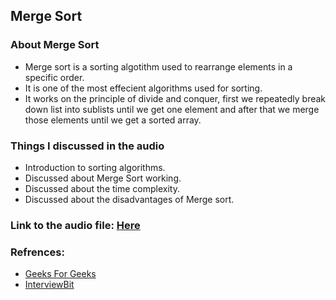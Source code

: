 ## Merge Sort
### About Merge Sort
- Merge sort is a sorting algotithm used to rearrange elements in a specific order.
- It is one of the most effecient algorithms used for sorting.
- It works on the principle of divide and conquer, first we repeatedly break down list into sublists until we get one element and after that we merge those elements until we get a sorted array.
### Things I discussed in the audio
- Introduction to sorting algorithms.
- Discussed about Merge Sort working.
- Discussed about the time complexity.
- Discussed about the disadvantages of Merge sort.
### Link to the audio file: [Here](https://drive.google.com/file/d/1sJlY7-a6xM8IuPf6pUkwNNjCjqMUZ10m/view?usp=sharing)
### Refrences:
- [Geeks For Geeks](https://www.geeksforgeeks.org/merge-sort/)
- [InterviewBit](https://www.interviewbit.com/tutorial/merge-sort-algorithm/)
